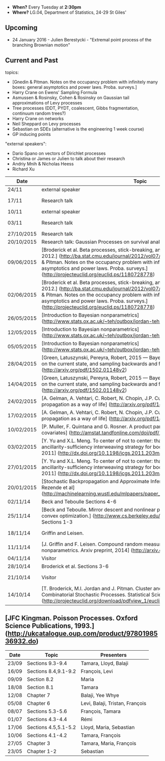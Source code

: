 
* **When?** Every Tuesday at **2:30pm** 
* **Where?** LG.04, Department of Statistics, 24-29 St Giles'

## Upcoming
 * 24 January 2016 - Julien Berestycki - "Extremal point process of the branching Brownian motion"

## Current and Past

topics:
* [Gnedin & Pitman. Notes on the occupancy problem with infinitely many boxes: general asymptotics and power laws. Proba. surveys.]
* Harry Crane on Ewens' Sampling Formula
* Asmussen & Rosinsky, Cohen & Rosinsky on Gaussian tail approximations of Levy processes
* Tree processes (DDT, PYDT, coalescent, Gibbs fragmentation, continuum random trees?)
* Harry Crane on networks
* Neil Sheppard on Levy processes
* Sebastian on SDEs (alternative is the engineering 1 week course)
* GP inducing points

"external speakers":
* Dario Spano on vectors of Dirichlet processes
* Christina or James or Julien to talk about their research
* Andriy Mnih & Nicholas Heess
* Richard Xu


Date| Topic|Presenters
----|----|----
24/11 | external speaker | Dario Spano
17/11 | Research talk | Konstantina Palla
10/11 | external speaker | R. Xu
03/11 | Research talk | Seth Flaxman
27/10/2015 | Research talk | Valerio
20/10/2015 | Research talk: Gaussian Processes on survival analysis | Tamara
09/06/2015| [Broderick et al. Beta processes, stick-breaking, and power laws. Bayesian Analysis, 2012.] (http://ba.stat.cmu.edu/journal/2012/vol07/issue02/broderick.pdf) + [Gnedin & Pitman. Notes on the occupancy problem with infinitely many boxes: general asymptotics and power laws. Proba. surveys.] (http://projecteuclid.org/euclid.ps/1180728778)|Konstantina, François
02/06/2015| [Broderick et al. Beta processes, stick-breaking, and power laws. Bayesian Analysis, 2012.] (http://ba.stat.cmu.edu/journal/2012/vol07/issue02/broderick.pdf) + [Gnedin & Pitman. Notes on the occupancy problem with infinitely many boxes: general asymptotics and power laws. Proba. surveys.] (http://projecteuclid.org/euclid.ps/1180728778)|Konstantina, François
26/05/2015| [Introduction to Bayesian nonparametrics] (http://www.stats.ox.ac.uk/~teh/outbox/jordan-teh.pdf) | Yee_Whye, Maria
12/05/2015| [Introduction to Bayesian nonparametrics] (http://www.stats.ox.ac.uk/~teh/outbox/jordan-teh.pdf) | Frauke, Tamara
05/05/2015| [Introduction to Bayesian nonparametrics] (http://www.stats.ox.ac.uk/~teh/outbox/jordan-teh.pdf) | Levi, Konstantina
28/04/2015| [Green, Latuszynski, Pereyra, Robert, 2015 — Bayesian computation: a perspective on the current state, and sampling backwards and forwards] (http://arxiv.org/pdf/1502.01148v2) | Maria, Thibaut
14/04/2015| [Green, Latuszynski, Pereyra, Robert, 2015 — Bayesian computation: a perspective on the current state, and sampling backwards and forwards] (http://arxiv.org/pdf/1502.01148v2) | Maria, Thibaut
24/02/2015| [A. Gelman, A. Vehtari, C. Robert, N. Chopin, J.P. Cunningham. Expectation propagation as a way of life] (http://arxiv.org/pdf/1412.4869v1)|Thibaut, Balaji
17/02/2015| [A. Gelman, A. Vehtari, C. Robert, N. Chopin, J.P. Cunningham. Expectation propagation as a way of life] (http://arxiv.org/pdf/1412.4869v1)|Thibaut, Balaji
10/02/2015| [P. Muller, F. Quintana and G. Rosner. A product partition model with regression on covariates] (http://amstat.tandfonline.com/doi/pdf/10.1198/jcgs.2011.09066)| Frauke, Tamara
03/02/2015| [Y. Yu and X.L. Meng. To center of not to center: that is not the question-an ancillarity-sufficiency interweaving strategy for boosting MCMC efficiency. JCGS, 2011] (http://dx.doi.org/10.1198/jcgs.2011.203main)|Maria
27/01/2015| [Y. Yu and X.L. Meng. To center of not to center: that is not the question-an ancillarity-sufficiency interweaving strategy for boosting MCMC efficiency. JCGS, 2011] (http://dx.doi.org/10.1198/jcgs.2011.203main)|Tamara
20/01/2015| [Stochastic Backpropagation and Approximate Inference in Deep Generative Models. Rezende et al] (http://machinelearning.wustl.edu/mlpapers/paper_files/icml2014c2_rezende14.pdf)| Balaji
02/11/14| Beck and Teboulle Sections 4-6|Fabian
25/11/14 | [Beck and Teboulle. Mirror descent and nonlinear projected subgradient methods for convex optimization.] (http://www.cs.berkeley.edu/~jduchi/papers/BeckTe03.pdf) Sections 1-3|Thibaut
18/11/14 | Griffin and Leisen. | François and Maria
11/11/14 | [J. Griffin and F. Leisen. Compound random measures and their use in Bayesian nonparametrics. Arxiv preprint, 2014] (http://arxiv.org/abs/1410.0611)  | François
04/11/14 | Visitor| Yutian Chen
28/10/14 | Broderick et al. Sections 3-6| Yee Whye
21/10/14 | Visitor| Marc Diesenroth
14/10/14 | [T. Broderick, M.I. Jordan and J. Pitman. Cluster and Feature Modeling from Combinatorial Stochastic Processes. Statistical Sciences, 2013] (http://projecteuclid.org/download/pdfview_1/euclid.ss/1377696938) Sections 1-2| Maria



## [JFC Kingman. Poisson Processes. Oxford Science Publications, 1993.] (http://ukcatalogue.oup.com/product/9780198536932.do)

Date| Topic|Presenters
----|----|----
23/09| Sections 9.3-9.4| Tamara, Lloyd, Balaji
16/09| Sections 8.4,9.1-9.2| François, Levi
09/09| Section 8.2| Maria
18/08| Section 8.1| Tamara
12/08| Chapter 7| Balaji, Yee Whye
05/08| Chapter 6| Levi, Balaji, Tristan, François
08/07| Sections 5.3-5.6|François, Tamara
01/07| Sections 4.3-4.4|Rémi
17/06| Sections 4.5,5.1-5.2|Lloyd, Maria, Sebastian
10/06| Sections 4.1-4.2| Tamara, François
27/05| Chapter 3| Tamara, Maria, François
23/05|Chapter 1-2| Sebastian
